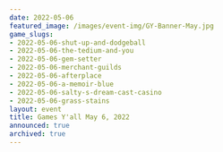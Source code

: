 ```yaml
---
date: 2022-05-06
featured_image: /images/event-img/GY-Banner-May.jpg
game_slugs:
- 2022-05-06-shut-up-and-dodgeball
- 2022-05-06-the-tedium-and-you
- 2022-05-06-gem-setter
- 2022-05-06-merchant-guilds
- 2022-05-06-afterplace
- 2022-05-06-a-memoir-blue
- 2022-05-06-salty-s-dream-cast-casino
- 2022-05-06-grass-stains
layout: event
title: Games Y'all May 6, 2022
announced: true
archived: true
---
```

